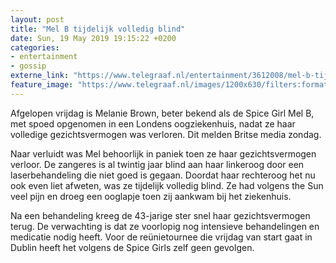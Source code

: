 ```yaml
---
layout: post
title: "Mel B tijdelijk volledig blind"
date: Sun, 19 May 2019 19:15:22 +0200
categories: 
- entertainment 
- gossip 
externe_link: "https://www.telegraaf.nl/entertainment/3612008/mel-b-tijdelijk-volledig-blind"
feature_image: "https://www.telegraaf.nl/images/1200x630/filters:format(jpeg):quality(80)/cdn-kiosk-api.telegraaf.nl/16852890-7a5a-11e9-8cb4-0255c322e81b.jpg"
---
```


<p class="intro">Afgelopen vrijdag is Melanie Brown, beter bekend als de Spice Girl Mel B, met spoed opgenomen in een Londens oogziekenhuis, nadat ze haar volledige gezichtsvermogen was verloren. Dit melden Britse media zondag.</p> <p>Naar verluidt was Mel behoorlijk in paniek toen ze haar gezichtsvermogen verloor. De zangeres is al twintig jaar blind aan haar linkeroog door een laserbehandeling die niet goed is gegaan. Doordat haar rechteroog het nu ook even liet afweten, was ze tijdelijk volledig blind. Ze had volgens the Sun veel pijn en droeg een ooglapje toen zij aankwam bij het ziekenhuis.</p><p>Na een behandeling kreeg de 43-jarige ster snel haar gezichtsvermogen terug. De verwachting is dat ze voorlopig nog intensieve behandelingen en medicatie nodig heeft. Voor de reünietournee die vrijdag van start gaat in Dublin heeft het volgens de Spice Girls zelf geen gevolgen.</p>
